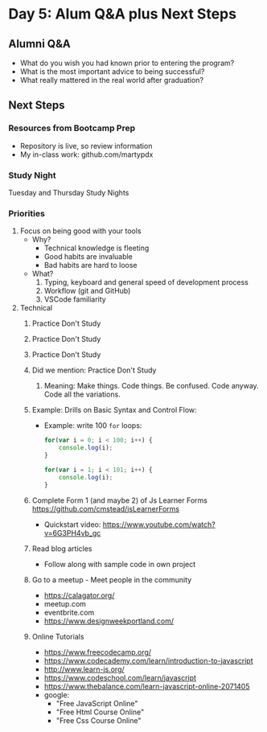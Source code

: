 Day 5: Alum Q&A plus Next Steps
===

## Alumni Q&A

* What do you wish you had known prior to entering the program?
* What is the most important advice to being successful?
* What really mattered in the real world after graduation?

## Next Steps

### Resources from Bootcamp Prep

* Repository is live, so review information
* My in-class work: github.com/martypdx

### Study Night

Tuesday and Thursday Study Nights

### Priorities

1. Focus on being good with your tools
    * Why?
        * Technical knowledge is fleeting
        * Good habits are invaluable
        * Bad habits are hard to loose
    * What?
        1. Typing, keyboard and general speed of development process
        1. Workflow (git and GitHub)
        1. VSCode familiarity
1. Technical
    1. Practice Don't Study
    1. Practice Don't Study
    1. Practice Don't Study
    1. Did we mention: Practice Don't Study   
        1. Meaning: Make things. Code things. Be confused. Code anyway. Code all the variations.
    1. Example: Drills on Basic Syntax and Control Flow:
        * Example: write 100 `for` loops:
           ```js
           for(var i = 0; i < 100; i++) {
               console.log(i);
           }

           for(var i = 1; i < 101; i++) {
               console.log(i);
           }
           ```
    1. Complete Form 1 (and maybe 2) of Js Learner Forms https://github.com/cmstead/jsLearnerForms
        * Quickstart video: https://www.youtube.com/watch?v=6G3PH4vb_gc
    1. Read blog articles
        * Follow along with sample code in own project
    1. Go to a meetup - Meet people in the community
        * https://calagator.org/
        * meetup.com
        * eventbrite.com
        * https://www.designweekportland.com/
    1. Online Tutorials

        * https://www.freecodecamp.org/
        * https://www.codecademy.com/learn/introduction-to-javascript
        * http://www.learn-js.org/
        * https://www.codeschool.com/learn/javascript
        * https://www.thebalance.com/learn-javascript-online-2071405
        * google:
            * "Free JavaScript Online"
            * "Free Html Course Online"
            * "Free Css Course Online"
